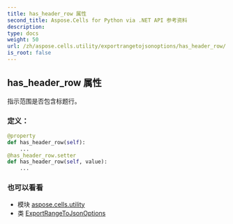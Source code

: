 ```yaml
---
title: has_header_row 属性
second_title: Aspose.Cells for Python via .NET API 参考资料
description:
type: docs
weight: 50
url: /zh/aspose.cells.utility/exportrangetojsonoptions/has_header_row/
is_root: false
---
```

## has_header_row 属性

指示范围是否包含标题行。
### 定义：
```python
@property
def has_header_row(self):
    ...
@has_header_row.setter
def has_header_row(self, value):
    ...
```

### 也可以看看
* 模块 [aspose.cells.utility](../../)
* 类 [ExportRangeToJsonOptions](/cells/python-net/zh/aspose.cells.utility/exportrangetojsonoptions)

